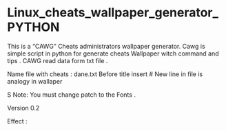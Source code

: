 # Linux_cheats_wallpaper_generator_PYTHON


This is a “CAWG” Cheats administrators wallpaper generator. Cawg  is simple script in python for generate cheats Wallpaper witch command and tips . CAWG read data form txt file .

Name file with cheats : dane.txt
Before title insert #
New line in file is analogy in wallaper

S
Note: You must change patch to the Fonts .

Version 0.2

Effect :



